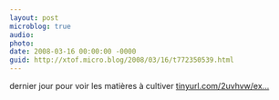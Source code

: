 ```yaml
---
layout: post
microblog: true
audio: 
photo: 
date: 2008-03-16 00:00:00 -0000
guid: http://xtof.micro.blog/2008/03/16/t772350539.html
---
```

dernier jour pour voir les matières à cultiver [tinyurl.com/2uvhvw/ex...](http://tinyurl.com/2uvhvw/exposition.swf)
